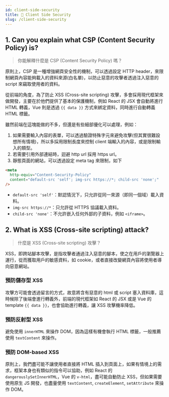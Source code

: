 ```yaml
---
id: client-side-security
title: 📄 Client Side Security
slug: /client-side-security
---
```


## 1. Can you explain what CSP (Content Security Policy) is?

> 你能解釋什麼是 CSP (Content Security Policy) 嗎？

原則上，CSP 是一種增強網頁安全性的機制，可以透過設定 HTTP header，來限制網頁內容能夠載入的資料來源(白名單)，以防止惡意的攻擊者透過注入惡意的 script 來竊取使用者的資料。

從前端的角度，為了防止 XSS (Cross-site scripting) 攻擊，多會採用現代框架來做開發，主要在於他們提供了基本的保護機制，例如 React 的 JSX 會自動將進行 HTML 轉義，Vue 則是透過 `{{ data }}` 方式來綁定資料，同時進行自動轉義 HTML 標籤。

雖然前端在這塊能做的不多，但還是有些細部優化可以處理，例如：

1. 如果需要輸入內容的表單，可以透過驗證特殊字元來避免攻擊(但其實很難設想所有情境)，所以多採用限制長度來控制 client 端輸入的內容，或是限制輸入的類型。
2. 若需要引用外部連結時，迴避 http url 採用 https url。
3. 靜態頁面的網站，可以透過設定 meta tag 來限制，如下

```html
<meta
  http-equiv="Content-Security-Policy"
  content="default-src 'self'; img-src https://*; child-src 'none';"
/>
```

- `default-src 'self'`：默認情況下，只允許從同一來源（即同一個域）載入資料。
- `img-src https://*`：只允許從 HTTPS 協議載入資料。
- `child-src 'none'`：不允許嵌入任何外部的子資料，例如 `<iframe>`。

## 2. What is XSS (Cross-site scripting) attack?

> 什麼是 XSS (Cross-site scripting) 攻擊？

XSS，即跨站腳本攻擊，是指攻擊者通過注入惡意的腳本，使之在用戶的瀏覽器上運行，從而獲取用戶的敏感資料，如 cookie，或者直接改變網頁內容將使用者導向惡意網站。

### 預防儲存型 XSS

攻擊方可能會透過留言的方式，故意將含有惡意的 html 或 script 塞入資料庫，這時候除了後端會進行轉義外，前端的現代框架如 React 的 JSX 或是 Vue 的 template `{{ data }}`，也會協助進行轉義，讓 XSS 攻擊機率降低。

### 預防反射型 XSS

避免使用 `innerHTML` 來操作 DOM，因為這樣有機會執行 HTML 標籤，一般推薦使用 `textContent` 來操作。

### 預防 DOM-based XSS

原則上，我們盡可能不讓使用者直接將 HTML 插入到頁面上，如果有情境上的需求，框架本身也有類似的指令可以協助，例如 React 的 `dangerouslySetInnerHTML`，Vue 的 `v-html`，盡可能自動防止 XSS，但如果需要使用原生 JS 開發，也盡量使用 `textContent`, `createElement`, `setAttribute` 來操作 DOM。
